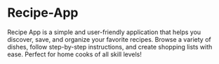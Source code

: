 # Recipe-App
Recipe App is a simple and user-friendly application that helps you discover, save, and organize your favorite recipes. Browse a variety of dishes, follow step-by-step instructions, and create shopping lists with ease. Perfect for home cooks of all skill levels!
